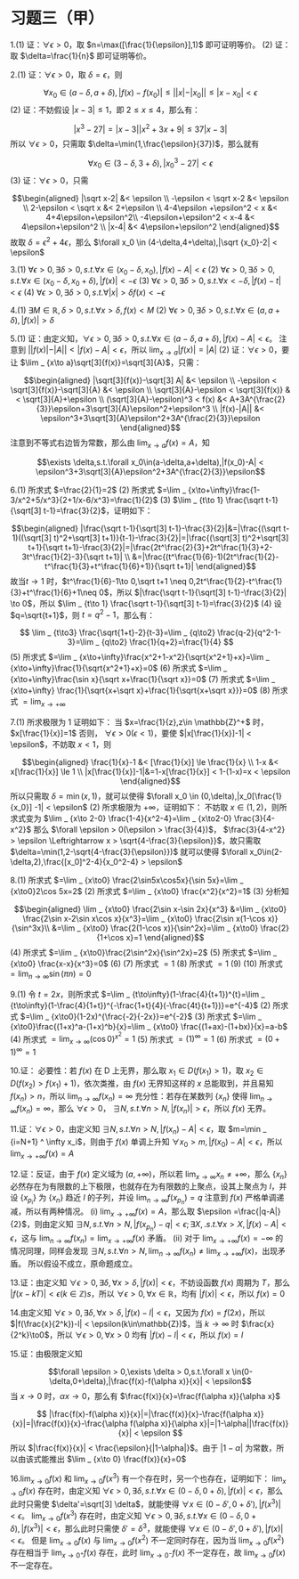# 习题三（甲）

1.(1) 证：$\forall \epsilon > 0$，取 $n=\max([\frac{1}{\epsilon}],1)$ 即可证明等价。
(2) 证：取 $\delta=\frac{1}{n}$ 即可证明等价。

2.(1) 证：$\forall \epsilon > 0$，取 $\delta=\epsilon$，则

$$\forall x_0 \in (a-\delta,a+\delta),|f(x)-f(x_0)| \le||x|-|x_0||\le |x-x_0| < \epsilon$$
(2) 证：不妨假设 $|x-3| \le 1$，即 $2 \le x \le 4$，那么有：

$$|x^3-27|=|x-3||x^2+3x+9| \le 37|x-3|$$
所以 $\forall \epsilon > 0$，只需取 $\delta=\min(1,\frac{\epsilon}{37})$，那么就有 

$$\forall x_0 \in (3-\delta,3+\delta),|x_0^3-27| < \epsilon$$
(3) 证：$\forall \epsilon > 0$，只需

$$\begin{aligned}
|\sqrt x-2| &< \epsilon \\
-\epsilon < \sqrt x-2 &< \epsilon \\
2-\epsilon < \sqrt x &< 2+\epsilon \\
4-4\epsilon +\epsilon^2 < x &< 4+4\epsilon+\epsilon^2\\
-4\epsilon+\epsilon^2 < x-4 &< 4\epsilon+\epsilon^2 \\
|x-4| &< 4\epsilon+\epsilon^2
\end{aligned}$$
故取 $\delta=\epsilon^2+4\epsilon$，那么 $\forall x_0 \in (4-\delta,4+\delta),|\sqrt {x_0}-2| < \epsilon$

3.(1) $\forall \epsilon > 0,\exists \delta > 0,s.t. \forall x \in(x_0-\delta,x_0),|f(x)-A| < \epsilon$
(2) $\forall \epsilon > 0,\exists \delta > 0,s.t.\forall x\in(x_0-\delta,x_0+\delta),|f(x)| < -\epsilon$
(3) $\forall \epsilon > 0,\exists \delta > 0,s.t.\forall x < -\delta,|f(x)-t| < \epsilon$
(4) $\forall \epsilon > 0,\exists \delta > 0,s.t.\forall |x| > \delta f(x) < -\epsilon$

4.(1) $\exists M \in \mathbb{R},\delta > 0,s.t. \forall x > \delta,f(x) < M$
(2) $\forall \epsilon > 0,\exists \delta > 0,s.t.\forall x \in (a,a+\delta),|f(x)| > \delta$

5.(1) 证：由定义知，$\forall \epsilon > 0,\exists \delta > 0,s.t.\forall x \in (a-\delta,a+\delta),|f(x)-A| < \epsilon$。
注意到 $||f(x)|-|A|| < |f(x) - A| < \epsilon$，所以 $\lim _ {x\to a}|f(x)|=|A|$
(2) 证：$\forall \epsilon > 0$，要让 $\lim _ {x\to a}\sqrt[3]{f(x)}=\sqrt[3]{A}$，只需：

$$\begin{aligned}
|\sqrt[3]{f(x)}-\sqrt[3] A| &< \epsilon \\
-\epsilon < \sqrt[3]{f(x)}-\sqrt[3]{A} &< \epsilon \\
\sqrt[3]{A}-\epsilon < \sqrt[3]{f(x)} &< \sqrt[3]{A}+\epsilon \\
(\sqrt[3]{A}-\epsilon)^3 < f(x) &< A+3A^{\frac{2}{3}}\epsilon+3\sqrt[3]{A}\epsilon^2+\epsilon^3 \\
|f(x)-|A|| &< \epsilon^3+3\sqrt[3]{A}\epsilon^2+3A^{\frac{2}{3}}\epsilon
\end{aligned}$$
注意到不等式右边皆为常数，那么由 $\lim _ {x\to a}f(x)=A$，知

$$\exists \delta,s.t.\forall x_0\in(a-\delta,a+\delta),|f(x_0)-A| < \epsilon^3+3\sqrt[3]{A}\epsilon^2+3A^{\frac{2}{3}}\epsilon$$

6.(1) 所求式 $=\frac{2}{1}=2$
(2) 所求式 $=\lim _ {x\to+\infty}\frac{1-3/x^2+5/x^3}{2+1/x-6/x^3}=\frac{1}{2}$
(3) $\lim _ {t\to 1} \frac{\sqrt t-1}{\sqrt[3] t-1}=\frac{3}{2}$，证明如下：

 $$\begin{aligned}
 |\frac{\sqrt t-1}{\sqrt[3] t-1}-\frac{3}{2}|&=|\frac{(\sqrt t-1)((\sqrt[3] t)^2+\sqrt[3] t+1)}{t-1}-\frac{3}{2}|=|\frac{(\sqrt[3] t)^2+\sqrt[3] t+1}{\sqrt t+1}-\frac{3}{2}|=|\frac{2t^\frac{2}{3}+2t^\frac{1}{3}+2-3t^\frac{1}{2}-3}{\sqrt t+1}| \\
 &=|\frac{(t^\frac{1}{6}-1)(2t^\frac{1}{2}-t^\frac{1}{3}+t^\frac{1}{6}+1)}{\sqrt t+1}|
\end{aligned}$$
故当$t\to 1$ 时，$t^\frac{1}{6}-1\to 0,\sqrt t+1 \neq 0,2t^\frac{1}{2}-t^\frac{1}{3}+t^\frac{1}{6}+1\neq 0$，所以 $|\frac{\sqrt t-1}{\sqrt[3] t-1}-\frac{3}{2}| \to 0$，所以 $\lim _ {t\to 1} \frac{\sqrt t-1}{\sqrt[3] t-1}=\frac{3}{2}$
(4) 设 $q=\sqrt{t+1}$，则 $t=q^2-1$，那么有：

$$
\lim _ {t\to3} \frac{\sqrt{1+t}-2}{t-3}=\lim _ {q\to2} \frac{q-2}{q^2-1-3}=\lim _ {q\to2} \frac{1}{q+2}=\frac{1}{4}
$$
(5) 所求式 $=\lim _ {x\to+\infty}\frac{x^2+1-x^2}{\sqrt{x^2+1}+x}=\lim _ {x\to+\infty}\frac{1}{\sqrt{x^2+1}+x}=0$
(6) 所求式 $=\lim _ {x\to+\infty}\frac{\sin x}{\sqrt x+\frac{1}{\sqrt x}}=0$
(7) 所求式 $=\lim _ {x\to+\infty} \frac{1}{\sqrt{x+\sqrt x}+\frac{1}{\sqrt{x+\sqrt x}}}=0$
(8) 所求式 $=\lim _ {x\to+\infty}$

7.(1) 所求极限为 1 证明如下：
当 $x=\frac{1}{z},z\in \mathbb{Z}^+$ 时， $x[\frac{1}{x}]=1$
否则， $\forall \epsilon > 0(\epsilon < 1)$，要使 $|x[\frac{1}{x}]-1| < \epsilon$，不妨取 $x < 1$，则

$$\begin{aligned}
\frac{1}{x}-1 &< [\frac{1}{x}] \le \frac{1}{x} \\
1-x &< x[\frac{1}{x}] \le 1 \\
|x[\frac{1}{x}]-1|&=1-x[\frac{1}{x}] < 1-(1-x)=x < \epsilon
\end{aligned}$$
所以只需取 $\delta=\min(x,1)$，就可以使得 $\forall x_0 \in (0,\delta),|x_0[\frac{1}{x_0}] -1| < \epsilon$
(2) 所求极限为 $+\infty$，证明如下：
不妨取 $x\in(1,2)$，则所求式变为 $\lim _ {x\to 2-0} \frac{1-4}{x^2-4}=\lim _ {x\to2-0} \frac{3}{4-x^2}$
那么 $\forall \epsilon > 0(\epsilon > \frac{3}{4})$， $\frac{3}{4-x^2} > \epsilon \Leftrightarrow x > \sqrt{4-\frac{3}{\epsilon}}$，故只需取 $\delta=\min(1,2-\sqrt{4-\frac{3}{\epsilon}})$ 就可以使得 $\forall x_0\in(2-\delta,2),\frac{[x_0]^2-4}{x_0^2-4} > \epsilon$

8.(1) 所求式 $=\lim _ {x\to0} \frac{2\sin5x\cos5x}{\sin 5x}=\lim _ {x\to0}2\cos 5x=2$
(2) 所求式 $=\lim _ {x\to0} \frac{x^2}{x^2}=1$
(3) 分析知

$$\begin{aligned}
\lim _ {x\to0} \frac{2\sin x-\sin 2x}{x^3} &=\lim _ {x\to0} \frac{2\sin x-2\sin x\cos x}{x^3}=\lim _ {x\to0} \frac{2\sin x(1-\cos x)}{\sin^3x}\\
&=\lim _ {x\to0} \frac{2(1-\cos x)}{\sin^2x}=\lim _ {x\to0} \frac{2}{1+\cos x}=1
\end{aligned}$$
(4) 所求式 $=\lim _ {x\to0}\frac{2\sin^2x}{\sin^2x}=2$
(5) 所求式 $=\lim _ {x\to0} \frac{x-x}{x^3}=0$
(6)
(7) 所求式 $=1$
(8) 所求式 $=1$
(9)
(10) 所求式 $=\lim _ {n\to\infty}\sin(\pi n)=0$

9.(1) 令 $t=2x$，则所求式 $=\lim _ {t\to\infty}(1-\frac{4}{t+1})^{t}=\lim _ {t\to\infty}(1-\frac{4}{1+t})^{-\frac{1+t}{4}(-\frac{4t}{t+1})}=e^{-4}$
(2) 所求式 $=\lim _ {x\to0}(1-2x)^{\frac{-2}{-2x}}=e^{-2}$
(3) 所求式 $=\lim _ {x\to0}\frac{(1+x)^a-(1+x)^b}{x}=\lim _ {x\to0} \frac{(1+ax)-(1+bx)}{x}=a-b$
(4) 所求式 $=\lim _ {x\to\infty}(\cos 0)^{x^2}=1$
(5) 所求式 $=(1)^{\infty}=1$
(6) 所求式 $=(0+1)^{\infty}=1$

10.证：
必要性：若 $f(x)$ 在 D 上无界，那么取 $x_1 \in D(f(x_1) > 1)$，取 $x_2\in D(f(x_2) > f(x_1)+1)$，依次类推，由 $f(x)$ 无界知这样的 $x$ 总能取到，并且易知 $f(x_n) > n$，所以 $\lim _ {n\to\infty} f(x_n)=\infty$
充分性：若存在某数列 $\{x_n\}$ 使得 $\lim _ {n\to\infty}f(x_n)=\infty$，那么 $\forall \epsilon > 0$， $\exists N,s.t.\forall n > N,|f(x_n)| > \epsilon$，所以 $f(x)$ 无界。

11.证：$\forall \epsilon > 0$，由定义知 $\exists N,s.t.\forall n > N,|f(x_n)-A| < \epsilon$，取 $m=\min _ {i=N+1} ^ \infty x_i$，则由于 $f(x)$ 单调上升知 $\forall x_0 > m,|f(x_0)-A| < \epsilon$，所以 $\lim _ {x\to+\infty} f(x)=A$

12.证：反证，由于 $f(x)$ 定义域为 $(a,+\infty)$，所以若 $\lim _ {x\to\infty}x_n\neq+\infty$，那么 $\{x_n\}$ 必然存在为有限数的上下极限，也就存在为有限数的上聚点，设其上聚点为 $l$，并设 $\{x_{p_i}\}$ 为 $\{x_n\}$ 趋近 $l$ 的子列，并设 $\lim _ {n\to\infty} f(x_{p_n})=q$
注意到 $f(x)$ 严格单调递减，所以有两种情况。
(i) $\lim _ {x\to+\infty} f(x)=A$，那么取 $\epsilon =\frac{|q-A|}{2}$，则由定义知 $\exists N,s.t.\forall n > N,|f(x_{p_n})-q| < \epsilon;\exists X,.s.t.\forall x > X,|f(x)-A| < \epsilon$，这与 $\lim _ {n\to\infty} f(x_n)=\lim _ {x\to+\infty}f(x)$ 矛盾。
(ii) 对于 $\lim _ {x\to+\infty}f(x)=-\infty$ 的情况同理，同样会发现 $\exists N,s.t.\forall n > N,\lim _ {n\to\infty} f(x_n)\neq\lim _ {x\to+\infty}f(x)$，出现矛盾。
所以假设不成立，原命题成立。

13.证：由定义知 $\forall \epsilon > 0,\exists \delta,\forall x > \delta,|f(x)| < \epsilon$，不妨设函数 $f(x)$ 周期为 $T$，那么 $|f(x-kT)| < \epsilon(k\in\mathbb{Z})s$，所以 $\forall \epsilon > 0,\forall x\in \mathbb{R}$，均有 $|f(x)| < \epsilon$，所以 $f(x)=0$

14.由定义知 $\forall \epsilon > 0,\exists \delta,\forall x>\delta,|f(x)-l| < \epsilon$，又因为 $f(x)=f(2x)$，所以 $|f(\frac{x}{2^k})-l| < \epsilon(k\in\mathbb{Z})$，当 $k\to\infty$ 时 $\frac{x}{2^k}\to0$，所以 $\forall \epsilon > 0,\forall x > 0$ 均有 $|f(x)-l| < \epsilon$，所以 $f(x)=l$

15.证：由极限定义知 

$$\forall \epsilon > 0,\exists \delta > 0,s.t.\forall x \in(0-\delta,0+\delta),|\frac{f(x)-f(\alpha x)}{x}| < \epsilon$$
当 $x\to0$ 时，$\alpha x \to 0$，那么有 $\frac{f(x)}{x}=\frac{f(\alpha x)}{\alpha x}$

$$
|\frac{f(x)-f(\alpha x)}{x}|=|\frac{f(x)}{x}-\frac{f(\alpha x)}{x}|=|\frac{f(x)}{x}-\frac{\alpha f(\alpha x)}{\alpha x}|=|1-\alpha||\frac{f(x)}{x}| < \epsilon
$$
所以 $|\frac{f(x)}{x}| < \frac{\epsilon}{|1-\alpha|}$。由于 $|1-\alpha|$ 为常数，所以由该式能推出 $\lim _ {x\to 0} \frac{f(x)}{x}=0$

16.$\lim _ {x\to0}f(x)$ 和 $\lim _ {x\to0} f(x^3)$ 有一个存在时，另一个也存在，证明如下：
$\lim _ {x\to0} f(x)$ 存在时，由定义知 $\forall \epsilon > 0,\exists \delta,s.t.\forall x\in(0-\delta,0+\delta),|f(x)| < \epsilon$，那么此时只需使 $\delta'=\sqrt[3] \delta$，就能使得 $\forall x \in(0-\delta',0+\delta'),|f(x^3)| < \epsilon$。
$\lim _ {x\to0} f(x^3)$ 存在时，由定义知 $\forall \epsilon > 0,\exists \delta,s.t.\forall x\in(0-\delta,0+\delta),|f(x^3)| < \epsilon$，那么此时只需使 $\delta'=\delta^3$，就能使得 $\forall x \in(0-\delta',0+\delta'),|f(x)| < \epsilon$。
但是 $\lim _ {x\to0} f(x)$ 与 $\lim _ {x\to0} f(x^2)$ 不一定同时存在，因为当 $\lim _ {x\to0} f(x^2)$ 存在相当于 $\lim _ {x\to0^+} f(x)$ 存在，此时 $\lim _ {x\to0^-}f(x)$ 不一定存在，故 $\lim _ {x\to0} f(x)$ 不一定存在。